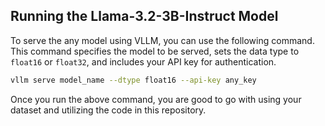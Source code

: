 ## Running the Llama-3.2-3B-Instruct Model

To serve the any model using VLLM, you can use the following command. This command specifies the model to be served, sets the data type to `float16` or `float32`, and includes your API key for authentication.

```bash
vllm serve model_name --dtype float16 --api-key any_key
```

Once you run the above command, you are good to go with using your dataset and utilizing the code in this repository.